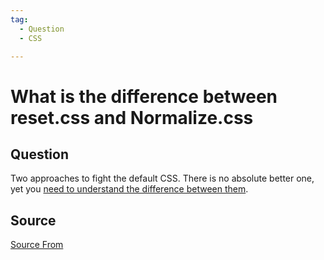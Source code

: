 ```yaml
---
tag:
  - Question
  - CSS

---
```

  
# What is the difference between reset.css and Normalize.css

## Question
Two approaches to fight the default CSS. There is no absolute better one, yet you [need to understand the difference between them](https://stackoverflow.com/questions/6887336/what-is-the-difference-between-normalize-css-and-reset-css).




##  Source
[Source From](https://bigfrontend.dev/question/What-is-the-difference-between-reset-css-and-Normalize-css)

  